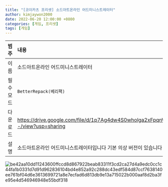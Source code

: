 ```yaml
---
title: "[코이카츠 프리셋] 소드아트온라인 어드미니스트레이터"
author: kimjaywon2000
date: 2022-06-20 12:00:00 +0800
categories: [게임, 프리셋]
tags: [게임]
---
```


| 범주             | 내용            |
|:----------------|:---------------|
| 이름             | 소드아트온라인 어드미니스트레이터  |
| 필수 모드         | `BetterRepack(베리팩)`       |
| 다운로드          | <https://drive.google.com/file/d/1p7Ag4dw4S0wholga2xFpqnWU0F3DVH--/view?usp=sharing> |
| 설명             | 소드아트온라인 어드미니스트레이터입니다 기본 의상 버전이 있습니다   |

![be42aa10dd11243600ffccd8d867922beab83311f3cd2ca27d4a9edc0cc1c44fa1b0331d7d91d962836104bd4e852a92c288dc43edf584d87ccf7638140ee761bf04d6e3613699721a8e7ecfad6d813db9e13a715022b000aaf8d2ba3fe95e4d546946948e55bdf318](https://user-images.githubusercontent.com/76558033/174750323-e7903aae-9de7-477e-aea3-38f13176deb7.png)
